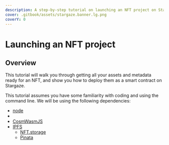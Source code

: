 ```yaml
---
description: A step-by-step tutorial on launching an NFT project on Stargaze
cover: .gitbook/assets/stargaze.banner.lg.png
coverY: 0
---
```


# Launching an NFT project

## Overview

This tutorial will walk you through getting all your assets and metadata ready for an NFT, and show you how to deploy them as a smart contract on Stargaze.

This tutorial assumes you have some familiarity with coding and using the command line. We will be using the following dependencies:

* [node](https://nodejs.dev)
*
* [CosmWasmJS](https://github.com/CosmWasm/CosmWasmJS)
* [IPFS](https://ipfs.io)
  * [NFT.storage](https://nft.storage)
  * [Pinata](https://www.pinata.cloud)
